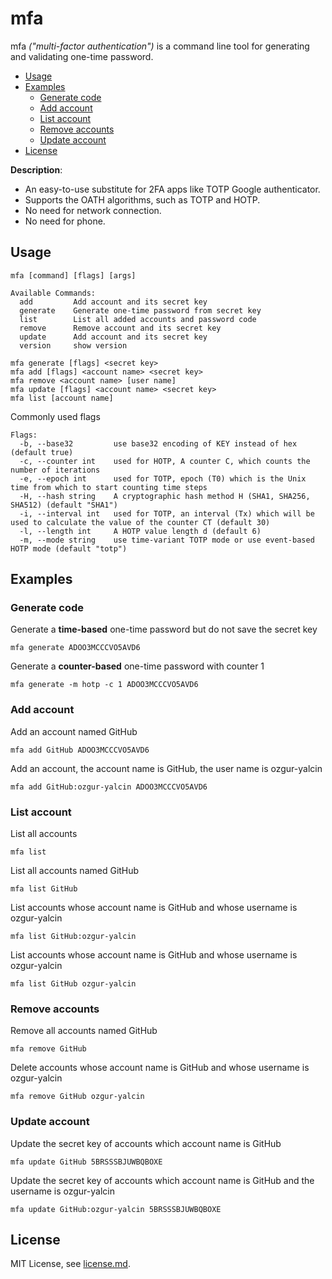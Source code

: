 # mfa

mfa *("multi-factor authentication")* is a command line tool for generating and validating one-time password.

<!-- TOC -->

  * [Usage](#usage)
  * [Examples](#examples)
    + [Generate code](#generate-code)
    + [Add account](#add-account)
    + [List account](#list-account)
    + [Remove accounts](#remove-accounts)
    + [Update account](#update-account)
  * [License](#license)

<!-- /TOC -->

**Description**:

* An easy-to-use substitute for 2FA apps like TOTP Google authenticator.
* Supports the OATH algorithms, such as TOTP and HOTP.
* No need for network connection.
* No need for phone.

## Usage

```
mfa [command] [flags] [args]
```

```
Available Commands:
  add         Add account and its secret key
  generate    Generate one-time password from secret key
  list        List all added accounts and password code
  remove      Remove account and its secret key
  update      Add account and its secret key
  version     show version
```

```
mfa generate [flags] <secret key>
mfa add [flags] <account name> <secret key>
mfa remove <account name> [user name]
mfa update [flags] <account name> <secret key>
mfa list [account name]
```

Commonly used flags

```
Flags:
  -b, --base32         use base32 encoding of KEY instead of hex (default true)
  -c, --counter int    used for HOTP, A counter C, which counts the number of iterations
  -e, --epoch int      used for TOTP, epoch (T0) which is the Unix time from which to start counting time steps
  -H, --hash string    A cryptographic hash method H (SHA1, SHA256, SHA512) (default "SHA1")
  -i, --interval int   used for TOTP, an interval (Tx) which will be used to calculate the value of the counter CT (default 30)
  -l, --length int     A HOTP value length d (default 6)
  -m, --mode string    use time-variant TOTP mode or use event-based HOTP mode (default "totp")
```

## Examples

### Generate code

Generate a **time-based** one-time password but do not save the secret key

```
mfa generate ADOO3MCCCVO5AVD6
```

Generate a **counter-based** one-time password with counter 1

```
mfa generate -m hotp -c 1 ADOO3MCCCVO5AVD6
```

### Add account

Add an account named GitHub

```
mfa add GitHub ADOO3MCCCVO5AVD6
```

Add an account, the account name is GitHub, the user name is ozgur-yalcin

```
mfa add GitHub:ozgur-yalcin ADOO3MCCCVO5AVD6
```

### List account

List all accounts

```shell
mfa list 
```

List all accounts named GitHub

```
mfa list GitHub
```

List accounts whose account name is GitHub and whose username is ozgur-yalcin

```
mfa list GitHub:ozgur-yalcin
```

List accounts whose account name is GitHub and whose username is ozgur-yalcin

```
mfa list GitHub ozgur-yalcin
```

### Remove accounts

Remove all accounts named GitHub

```
mfa remove GitHub
```

Delete accounts  whose account name is GitHub and whose username is ozgur-yalcin

```
mfa remove GitHub ozgur-yalcin
```

### Update account

Update the secret key of accounts which account name is GitHub

```
mfa update GitHub 5BRSSSBJUWBQBOXE
```

Update the secret key of accounts which account name is GitHub and the username is ozgur-yalcin

```
mfa update GitHub:ozgur-yalcin 5BRSSSBJUWBQBOXE
```

## License

MIT License, see [license.md](license.md).
